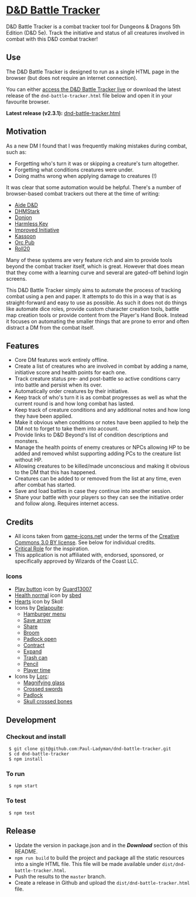# [D&D Battle Tracker](http://dndbattletracker.com/)

D&D Battle Tracker is a combat tracker tool for Dungeons & Dragons 5th Edition (D&D 5e). Track the initiative and status of all creatures involved in combat with this D&D combat tracker!

## Use

The D&D Battle Tracker is designed to run as a single HTML page in the browser (but does not require an internet connection).

You can either [access the D&D Battle Tracker live](http://dndbattletracker.com/) or download the latest release of the `dnd-battle-tracker.html` file below and open it in your favourite browser.

**Latest release (v2.3.1):** [dnd-battle-tracker.html](https://github.com/Paul-Ladyman/dnd-battle-tracker/releases/download/v2.3.1/dnd-battle-tracker.html)

## Motivation

As a new DM I found that I was frequently making mistakes during combat, such as:

* Forgetting who's turn it was or skipping a creature's turn altogether.
* Forgetting what conditions creatures were under.
* Doing maths wrong when applying damage to creatures (!)

It was clear that some automation would be helpful. There's a number of browser-based combat trackers out there at the time of writing:

* [Aide D&D](https://www.aidedd.org/dnd-tracker/index.php?l=1)
* [DHMStark](http://dhmstark.co.uk/rpgs/encounter-tracker/)
* [Donjon](https://donjon.bin.sh/5e/initiative/)
* [Harmless Key](https://harmlesskey.com/)
* [Improved Initiative](https://www.improved-initiative.com/)
* [Kassoon](https://www.kassoon.com/dnd/combat-tracker/)
* [Orc Pub](https://www.orcpub2.com/)
* [Roll20](https://app.roll20.net/sessions/new)

Many of these systems are very feature rich and aim to provide tools beyond the combat tracker itself, which is great. However that does mean that they come with a learning curve and several are gated-off behind login screens.

This D&D Battle Tracker simply aims to automate the process of tracking combat using a pen and paper. It attempts to do this in a way that is as straight-forward and easy to use as possible. As such it does not do things like automate dice roles, provide custom character creation tools, battle map creation tools or provide content from the Player's Hand Book. Instead it focuses on automating the smaller things that are prone to error and often distract a DM from the combat itself.

## Features

* Core DM features work entirely offline.
* Create a list of creatures who are involved in combat by adding a name, initiative score and health points for each one.
* Track creature status pre- and post-battle so active conditions carry into battle and persist when its over.
* Automatically order creatures by their initiative.
* Keep track of who's turn it is as combat progresses as well as what the current round is and how long combat has lasted.
* Keep track of creature conditions and any additional notes and how long they have been applied.
* Make it obvious when conditions or notes have been applied to help the DM not to forget to take them into account.
* Provide links to D&D Beyond's list of condition descriptions and monsters.
* Manage the health points of enemy creatures or NPCs allowing HP to be added and removed whilst supporting adding PCs to the creature list without HP.
* Allowing creatures to be killed/made unconscious and making it obvious to the DM that this has happened.
* Creatures can be added to or removed from the list at any time, even after combat has started.
* Save and load battles in case they continue into another session.
* Share your battle with your players so they can see the initiative order and follow along. Requires internet access.

## Credits

* All icons taken from [game-icons.net](https://game-icons.net/) under the terms of the [Creative Commons 3.0 BY license](https://creativecommons.org/licenses/by/3.0/). See below for individual credits.
* [Critical Role](https://www.youtube.com/channel/UCpXBGqwsBkpvcYjsJBQ7LEQ) for the inspiration.
* This application is not affiliated with, endorsed, sponsored, or specifically approved by Wizards of the Coast LLC.

### Icons

* [Play button](https://game-icons.net/1x1/guard13007/play-button.html) icon by [Guard13007](https://guard13007.com/)
* [Health normal](https://game-icons.net/1x1/sbed/health-normal.html) icon by [sbed](https://opengameart.org/content/95-game-icons)
* [Hearts](https://game-icons.net/1x1/skoll/hearts.html) icon by Skoll
* Icons by [Delapouite](https://delapouite.com/):
  * [Hamburger menu](https://game-icons.net/1x1/delapouite/hamburger-menu.html)
  * [Save arrow](https://game-icons.net/1x1/delapouite/save-arrow.html)
  * [Share](https://game-icons.net/1x1/delapouite/share.html)
  * [Broom](https://game-icons.net/1x1/delapouite/broom.html)
  * [Padlock open](https://game-icons.net/1x1/delapouite/padlock-open.html)
  * [Contract](https://game-icons.net/1x1/delapouite/contract.html)
  * [Expand](https://game-icons.net/1x1/delapouite/expand.html)
  * [Trash can](https://game-icons.net/1x1/delapouite/trash-can.html)
  * [Pencil](https://game-icons.net/1x1/delapouite/pencil.html)
  * [Player time](https://game-icons.net/1x1/delapouite/player-time.html)
* Icons by [Lorc](http://lorcblog.blogspot.com/):
  * [Magnifying glass](https://game-icons.net/1x1/lorc/magnifying-glass.html)
  * [Crossed swords](https://game-icons.net/1x1/lorc/crossed-swords.html)
  * [Padlock](https://game-icons.net/1x1/lorc/padlock.html)
  * [Skull crossed bones](https://game-icons.net/1x1/lorc/skull-crossed-bones.html)

## Development

### Checkout and install

     $ git clone git@github.com:Paul-Ladyman/dnd-battle-tracker.git
     $ cd dnd-battle-tracker
     $ npm install

### To run

     $ npm start

### To test

     $ npm test

## Release

- Update the version in package.json and in the ***Download*** section of this README.
- `npm run build` to build the project and package all the static resources into a single HTML file. This file will be made available under `dist/dnd-battle-tracker.html`.
- Push the results to the `master` branch.
- Create a release in Github and upload the `dist/dnd-battle-tracker.html` file.
